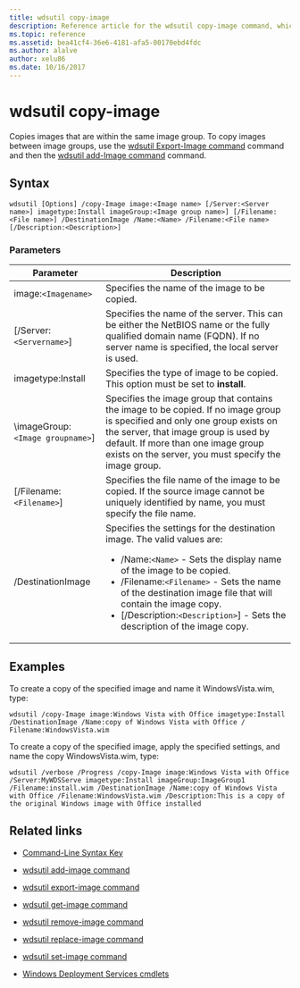 ```yaml
---
title: wdsutil copy-image
description: Reference article for the wdsutil copy-image command, which copies images that are within the same image group.
ms.topic: reference
ms.assetid: bea41cf4-36e6-4181-afa5-00170ebd4fdc
ms.author: alalve
author: xelu86
ms.date: 10/16/2017
---
```


# wdsutil copy-image



Copies images that are within the same image group. To copy images between image groups, use the [wdsutil Export-Image command](wdsutil-export-image.md) command and then the [wdsutil add-Image command](wdsutil-add-image.md) command.

## Syntax

```
wdsutil [Options] /copy-Image image:<Image name> [/Server:<Server name>] imagetype:Install imageGroup:<Image group name>] [/Filename:<File name>] /DestinationImage /Name:<Name> /Filename:<File name> [/Description:<Description>]
```

### Parameters

| Parameter | Description |
|--|--|
| image:`<Imagename>` | Specifies the name of the image to be copied. |
| [/Server:`<Servername>`] | Specifies the name of the server. This can be either the NetBIOS name or the fully qualified domain name (FQDN). If no server name is specified, the local server is used. |
| imagetype:Install | Specifies the type of image to be copied. This option must be set to **install**. |
| \imageGroup:`<Image groupname>`] | Specifies the image group that contains the image to be copied. If no image group is specified and only one group exists on the server, that image group is used by default. If more than one image group exists on the server, you must specify the image group. |
| [/Filename:`<Filename>`] | Specifies the file name of the image to be copied. If the source image cannot be uniquely identified by name, you must specify the file name. |
| /DestinationImage | Specifies the settings for the destination image. The valid values are:<ul><li>/Name:`<Name>` - Sets the display name of the image to be copied.</li><li>/Filename:`<Filename>` - Sets the name of the destination image file that will contain the image copy.</li><li>[/Description:`<Description>`] - Sets the description of the image copy.</li></ul> |

## Examples

To create a copy of the specified image and name it WindowsVista.wim, type:

```
wdsutil /copy-Image image:Windows Vista with Office imagetype:Install /DestinationImage /Name:copy of Windows Vista with Office / Filename:WindowsVista.wim
```

To create a copy of the specified image, apply the specified settings, and name the copy WindowsVista.wim, type:

```
wdsutil /verbose /Progress /copy-Image image:Windows Vista with Office /Server:MyWDSServe imagetype:Install imageGroup:ImageGroup1
/Filename:install.wim /DestinationImage /Name:copy of Windows Vista with Office /Filename:WindowsVista.wim /Description:This is a copy of the original Windows image with Office installed
```

## Related links

- [Command-Line Syntax Key](command-line-syntax-key.md)

- [wdsutil add-image command](wdsutil-add-image.md)

- [wdsutil export-image command](wdsutil-export-image.md)

- [wdsutil get-image command](wdsutil-get-image.md)

- [wdsutil remove-image command](wdsutil-remove-image.md)

- [wdsutil replace-image command](wdsutil-replace-image.md)

- [wdsutil set-image command](wdsutil-set-image.md)

- [Windows Deployment Services cmdlets](/powershell/module/wds)

